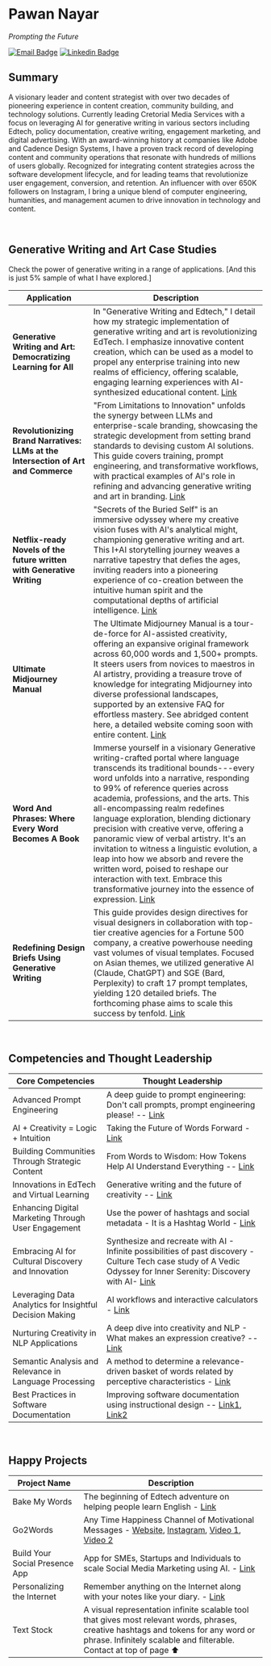 # Pawan Nayar

_Prompting the Future_


[![Email Badge](https://img.shields.io/badge/-jlim-blue?style=flat&logo=Linkedin&logoColor=white&link=https://www.linkedin.com/in/pawannayar/)](https://www.linkedin.com/in/pawannayar/)
[![Linkedin Badge](https://img.shields.io/badge/-jlim-blue?style=flat&logo=Linkedin&logoColor=white&link=https://www.linkedin.com/in/pawannayar/)](https://www.linkedin.com/in/pawannayar/)


## Summary

A visionary leader and content strategist with over two decades of pioneering experience in content creation, community building, and technology solutions. Currently leading Cretorial Media Services with a focus on leveraging AI for generative writing in various sectors including Edtech, policy documentation, creative writing, engagement marketing, and digital advertising. With an award-winning history at companies like Adobe and Cadence Design Systems, I have a proven track record of developing content and community operations that resonate with hundreds of millions of users globally. Recognized for integrating content strategies across the software development lifecycle, and for leading teams that revolutionize user engagement, conversion, and retention. An influencer with over 650K followers on Instagram, I bring a unique blend of computer engineering, humanities, and management acumen to drive innovation in technology and content.

<br>

## Generative Writing and Art Case Studies 

Check the power of generative writing in a range of applications. [And this is just 5% sample of what I have explored.]

| **Application** | **Description** |
|-|-|
| **Generative Writing and Art: Democratizing Learning for All** | In "Generative Writing and Edtech," I detail how my strategic implementation of generative writing and art is revolutionizing EdTech. I emphasize innovative content creation, which can be used as a model to propel any enterprise training into new realms of efficiency, offering scalable, engaging learning experiences with AI-synthesized educational content. [Link](https://github.com/pawan-nayar/pawan-nayar/blob/main/Edtech%20Generative%20Writing.pdf) |
| **Revolutionizing Brand Narratives: LLMs at the Intersection of Art and Commerce** | "From Limitations to Innovation" unfolds the synergy between LLMs and enterprise-scale branding, showcasing the strategic development from setting brand standards to devising custom AI solutions. This guide covers training, prompt engineering, and transformative workflows, with practical examples of AI's role in refining and advancing generative writing and art in branding. [Link](https://github.com/pawan-nayar/pawan-nayar/blob/main/Generative%20Writing%20for%20Enterprise%20Next%20Use%20Cases.pdf) |
| **Netflix-ready Novels of the future written with Generative Writing** | "Secrets of the Buried Self" is an immersive odyssey where my creative vision fuses with AI's analytical might, championing generative writing and art. This I+AI storytelling journey weaves a narrative tapestry that defies the ages, inviting readers into a pioneering experience of co-creation between the intuitive human spirit and the computational depths of artificial intelligence. [Link](https://github.com/pawan-nayar/pawan-nayar/blob/main/Preface%20of%20Secrets%20of%20the%20Buried%20Self.pdf) |
| **Ultimate Midjourney Manual** | The Ultimate Midjourney Manual is a tour-de-force for AI-assisted creativity, offering an expansive original framework across 60,000 words and 1,500+ prompts. It steers users from novices to maestros in AI artistry, providing a treasure trove of knowledge for integrating Midjourney into diverse professional landscapes, supported by an extensive FAQ for effortless mastery. See abridged content here, a detailed website coming soon with entire content. [Link](https://github.com/pawan-nayar/pawan-nayar/blob/main/The%20Ultimate%20MidJourney%20Manual%20Sample.pdf) |
| **Word And Phrases: Where Every Word Becomes A Book** | Immerse yourself in a visionary Generative writing-crafted portal where language transcends its traditional bounds---every word unfolds into a narrative, responding to 99% of reference queries across academia, professions, and the arts. This all-encompassing realm redefines language exploration, blending dictionary precision with creative verve, offering a panoramic view of verbal artistry. It's an invitation to witness a linguistic evolution, a leap into how we absorb and revere the written word, poised to reshape our interaction with text. Embrace this transformative journey into the essence of expression. [Link](https://github.com/pawan-nayar/pawan-nayar/blob/main/WordNPhrases%20Aug%202023%20.pdf) |
| **Redefining Design Briefs Using Generative Writing** | This guide provides design directives for visual designers in collaboration with top-tier creative agencies for a Fortune 500 company, a creative powerhouse needing vast volumes of visual templates. Focused on Asian themes, we utilized generative AI (Claude, ChatGPT) and SGE (Bard, Perplexity) to craft 17 prompt templates, yielding 120 detailed briefs. The forthcoming phase aims to scale this success by tenfold. [Link](https://github.com/pawan-nayar/pawan-nayar/blob/main/Diwali%20Design%20Guidelines.pdf) |

<br>

## Competencies and Thought Leadership

| **Core Competencies** | **Thought Leadership** |
|-|-|
| Advanced Prompt Engineering | A deep guide to prompt engineering: Don't call prompts, prompt engineering please! -- [Link](https://www.linkedin.com/pulse/dont-call-prompts-prompt-engineering-please-pawan-nayar-pj4df) |
| AI + Creativity = Logic + Intuition | Taking the Future of Words Forward - [Link](https://www.linkedin.com/pulse/taking-future-words-forward-pawan-nayar/) |  
| Building Communities Through Strategic Content | From Words to Wisdom: How Tokens Help AI Understand Everything -- [Link](https://www.linkedin.com/pulse/from-words-wisdom-how-tokens-help-ai-understand-everything-nayar-kvx8f) |
| Innovations in EdTech and Virtual Learning | Generative writing and the future of creativity -- [Link](https://www.linkedin.com/pulse/generative-writing-future-creativity-pawan-nayar) |
| Enhancing Digital Marketing Through User Engagement | Use the power of hashtags and social metadata - It is a Hashtag World - [Link](https://www.linkedin.com/pulse/hashtag-world-pawan-nayar/) |
| Embracing AI for Cultural Discovery and Innovation | Synthesize and recreate with AI - Infinite possibilities of past discovery - Culture Tech case study of A Vedic Odyssey for Inner Serenity: Discovery with AI- [Link](https://www.linkedin.com/pulse/vedic-odyssey-inner-serenity-discovery-ai-pawan-nayar/) |  
| Leveraging Data Analytics for Insightful Decision Making | AI workflows and interactive calculators - [Link](https://www.linkedin.com/pulse/revolutionizing-business-content-dawn-interactive-ai-pawan-nayar/) |
| Nurturing Creativity in NLP Applications | A deep dive into creativity and NLP - What makes an expression creative? -- [Link](https://www.linkedin.com/pulse/what-makes-expression-creative-pawan-nayar/) |
| Semantic Analysis and Relevance in Language Processing | A method to determine a relevance-driven basket of words related by perceptive characteristics - [Link](https://priorart.ip.com/IPCOM/000220959]) |
| Best Practices in Software Documentation | Improving software documentation using instructional design -- [Link1](https://procomm.ieee.org/wp-content/uploads/2013/05/may_jun01.pdf), [Link2](https://procomm.ieee.org/wp-content/uploads/2013/05/jul_aug01.pdf) |

<br>

## Happy Projects

| **Project Name** | **Description** |
|-|-|  
| Bake My Words | The beginning of Edtech adventure on helping people learn English - [Link](https://bakemywords.com/) |
| Go2Words | Any Time Happiness Channel of Motivational Messages - [Website](https://go2words.in/), [Instagram](https://www.instagram.com/go2words/?hl=en), [Video 1](https://www.youtube.com/watch?v=7wNr15aIuJc), [Video 2](https://www.youtube.com/watch?v=gFt7JYd4WlY&t=6s) |  
| Build Your Social Presence App | App for SMEs, Startups and Individuals to scale Social Media Marketing using AI. - [Link](https://play.google.com/store/apps/dev?id=8250206390550531902&hl=en_IN&gl=US&pli=1) |
| Personalizing the Internet | Remember anything on the Internet along with your notes like your diary. - [Link](https://www.favtext.xyz/) |
| Text Stock | A visual representation infinite scalable tool that gives most relevant words, phrases, creative hashtags and tokens for any word or phrase. Infinitely scalable and filterable. Contact at top of page ⬆️ |
